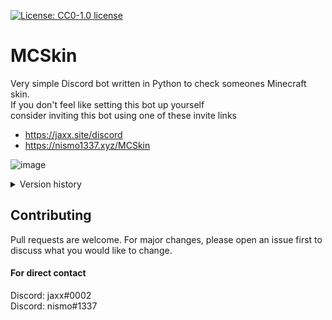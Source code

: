 [![License: CC0-1.0 license](https://img.shields.io/npm/l/badge-maker.svg)](http://creativecommons.org/publicdomain/zero/1.0/)

# MCSkin
Very simple Discord bot written in Python to check someones Minecraft skin.<br>
If you don't feel like setting this bot up yourself<br>
consider inviting this bot using one of these invite links
- https://jaxx.site/discord
- https://nismo1337.xyz/MCSkin

![image](https://media.discordapp.net/attachments/965081701237805166/1096581424552874089/image.png?width=467&height=700)
<details>
<summary>Version history</summary>

<details>
  <summary>Version 8.0 - 8.1 (Hypixel Status update)</summary>

#### Version 8.1
  - Added the ability to display social media links within the '/hypixel {username}' command
#### Version 8.0
  - Added the ability to show status of specified user on Hypixel using '/hypixel {username}
</details>

<details>
<summary>Version 7.0 (Server update)</summary>

- Added the ability to show status of server using '/java {server_address}'
</details>

<details>
<summary>Version 6.0 - 6.3 (Render update)</summary>

#### Version 6.3
- Added '/help' to provide an quick and easy list of currently supported commands.
#### Version 6.2
- Minetar has removed support for username since April 23rd. Updated on April 24th to now only be UUID.
#### Version 6.1
- Made changes to '/ping', now times the entire process and gives you accurate timings.
#### Version 6.0
- Changed rendered image to include outer layer (This may be hair, glasses or anything else not on the inner layer)

- Makes it resize image using personal imgure link (Change IMGUR_CLIENT_ID to your own) -> This however slows down the process but is required for it to stay the same size as before this change. Though, despite it being slowed down, it's significantly faster than opening your browser of choice every time to search for user to get their skin.

- Adds users UUID as text onto the embed
</details>

<details>

<summary>Version 5.0 - 5.1 (Slash update)</summary>

#### Version 5.1
- Minor change, added UUID text to embed.
#### Version 5.0
- Changed all commands to be "slash" commands instead, now using '/' and is working globally
</details>

<details>
<summary>Version 4.0 - 4.4 (Accessibility update)</summary>

#### Version 4.4
- Small change to code to make it run faster as well as slimming it down a bit.
#### Version 4.3
- Added the command list as a supporting command. It tells you all the commands currently implemented.
#### Version 4.2
- Added alias to the "skin" command, now supporting "steal" as well.
#### Version 4.1
- Minor changes, removed ability to set custom prefix and was now set to whatever it said in the code.
#### Version 4.0
- Added download button for model of selected users skin
</details>

<details>
<summary>Version 3.0 - 3.1 (Minor command update)</summary>

#### Version 3.1
- Small changes to text
- Added datetime import
- Changed so latency would be displayed in ms
#### Version 3.0
- Added @mention, where you mention the bot and it told you prefix.
- Made it so only users with admin privileges could change it while being serverwide.
</details>

<details>
<summary>Version 2.0 (Prefix update)</summary>

- Added custom prefix along with a config folder while allowing user to change prefix at will.
</details>

<details>
<summary>Version 1.0 (Basics update)</summary>

- Created basics, such as getting skin image, and having basic "ping" command with no latency time.
</details>
</details>

## Contributing
Pull requests are welcome. For major changes, please open an issue first
to discuss what you would like to change.

#### For direct contact
Discord: jaxx#0002<br>
Discord: nismo#1337
